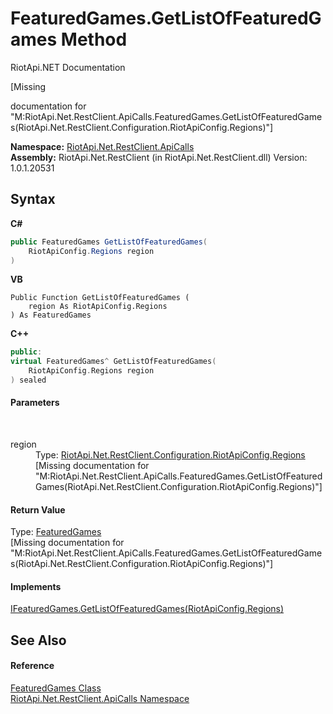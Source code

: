 # FeaturedGames.GetListOfFeaturedGames Method 
RiotApi.NET Documentation 

\[Missing <summary> documentation for "M:RiotApi.Net.RestClient.ApiCalls.FeaturedGames.GetListOfFeaturedGames(RiotApi.Net.RestClient.Configuration.RiotApiConfig.Regions)"\]

**Namespace:**&nbsp;<a href="ce503962-9d76-4097-585e-86aa8997f5c3">RiotApi.Net.RestClient.ApiCalls</a><br />**Assembly:**&nbsp;RiotApi.Net.RestClient (in RiotApi.Net.RestClient.dll) Version: 1.0.1.20531

## Syntax

**C#**<br />
``` C#
public FeaturedGames GetListOfFeaturedGames(
	RiotApiConfig.Regions region
)
```

**VB**<br />
``` VB
Public Function GetListOfFeaturedGames ( 
	region As RiotApiConfig.Regions
) As FeaturedGames
```

**C++**<br />
``` C++
public:
virtual FeaturedGames^ GetListOfFeaturedGames(
	RiotApiConfig.Regions region
) sealed
```


#### Parameters
&nbsp;<dl><dt>region</dt><dd>Type: <a href="4d977124-7072-aed6-d4c3-44de17e37ee2">RiotApi.Net.RestClient.Configuration.RiotApiConfig.Regions</a><br />\[Missing <param name="region"/> documentation for "M:RiotApi.Net.RestClient.ApiCalls.FeaturedGames.GetListOfFeaturedGames(RiotApi.Net.RestClient.Configuration.RiotApiConfig.Regions)"\]</dd></dl>

#### Return Value
Type: <a href="7dce0aaa-7c13-557d-5809-719f92b5747d">FeaturedGames</a><br />\[Missing <returns> documentation for "M:RiotApi.Net.RestClient.ApiCalls.FeaturedGames.GetListOfFeaturedGames(RiotApi.Net.RestClient.Configuration.RiotApiConfig.Regions)"\]

#### Implements
<a href="03d7f6be-47a1-bf5f-e6e4-46d3d0c870ac">IFeaturedGames.GetListOfFeaturedGames(RiotApiConfig.Regions)</a><br />

## See Also


#### Reference
<a href="99ad2b6b-4297-a708-735a-71f6602a2c69">FeaturedGames Class</a><br /><a href="ce503962-9d76-4097-585e-86aa8997f5c3">RiotApi.Net.RestClient.ApiCalls Namespace</a><br />
